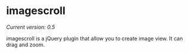 # imagescroll
_Current version: 0.5_

imagescroll is a jQuery plugin that allow you to create image view.
It can drag and zoom.
